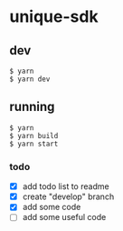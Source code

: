 # unique-sdk

## dev
```
$ yarn
$ yarn dev
```

## running
```
$ yarn
$ yarn build
$ yarn start
```

### todo
- [x] add todo list to readme
- [x] create "develop" branch
- [x] add some code
- [ ] add some useful code
